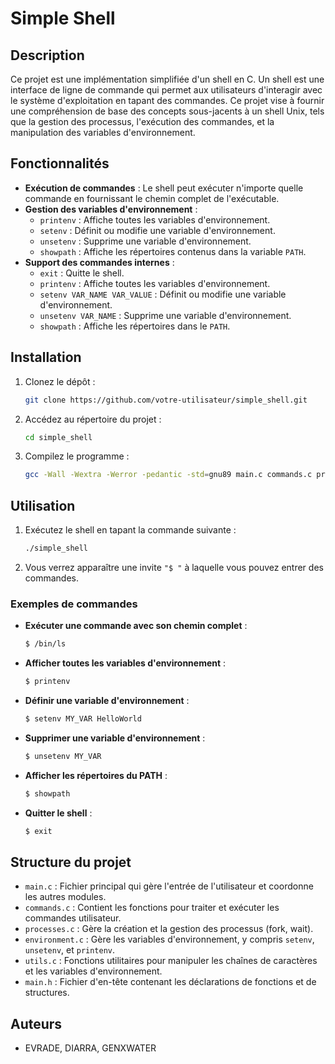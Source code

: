 # Simple Shell

## Description

Ce projet est une implémentation simplifiée d'un shell en C. Un shell est une interface de ligne de commande qui permet aux utilisateurs d'interagir avec le système d'exploitation en tapant des commandes. Ce projet vise à fournir une compréhension de base des concepts sous-jacents à un shell Unix, tels que la gestion des processus, l'exécution des commandes, et la manipulation des variables d'environnement.

## Fonctionnalités

- **Exécution de commandes** : Le shell peut exécuter n'importe quelle commande en fournissant le chemin complet de l'exécutable.
- **Gestion des variables d'environnement** :
  - `printenv` : Affiche toutes les variables d'environnement.
  - `setenv` : Définit ou modifie une variable d'environnement.
  - `unsetenv` : Supprime une variable d'environnement.
  - `showpath` : Affiche les répertoires contenus dans la variable `PATH`.
- **Support des commandes internes** :
  - `exit` : Quitte le shell.
  - `printenv` : Affiche toutes les variables d'environnement.
  - `setenv VAR_NAME VAR_VALUE` : Définit ou modifie une variable d'environnement.
  - `unsetenv VAR_NAME` : Supprime une variable d'environnement.
  - `showpath` : Affiche les répertoires dans le `PATH`.

## Installation

1. Clonez le dépôt :

   ```bash
   git clone https://github.com/votre-utilisateur/simple_shell.git
   ```

2. Accédez au répertoire du projet :

   ```bash
   cd simple_shell
   ```

3. Compilez le programme :

   ```bash
   gcc -Wall -Wextra -Werror -pedantic -std=gnu89 main.c commands.c processes.c environment.c utils.c -o simple_shell
   ```

## Utilisation

1. Exécutez le shell en tapant la commande suivante :

   ```bash
   ./simple_shell
   ```

2. Vous verrez apparaître une invite `"$ "` à laquelle vous pouvez entrer des commandes.

### Exemples de commandes

- **Exécuter une commande avec son chemin complet** :
  
  ```bash
  $ /bin/ls
  ```

- **Afficher toutes les variables d'environnement** :

  ```bash
  $ printenv
  ```

- **Définir une variable d'environnement** :

  ```bash
  $ setenv MY_VAR HelloWorld
  ```

- **Supprimer une variable d'environnement** :

  ```bash
  $ unsetenv MY_VAR
  ```

- **Afficher les répertoires du PATH** :

  ```bash
  $ showpath
  ```

- **Quitter le shell** :

  ```bash
  $ exit
  ```

## Structure du projet

- `main.c` : Fichier principal qui gère l'entrée de l'utilisateur et coordonne les autres modules.
- `commands.c` : Contient les fonctions pour traiter et exécuter les commandes utilisateur.
- `processes.c` : Gère la création et la gestion des processus (fork, wait).
- `environment.c` : Gère les variables d'environnement, y compris `setenv`, `unsetenv`, et `printenv`.
- `utils.c` : Fonctions utilitaires pour manipuler les chaînes de caractères et les variables d'environnement.
- `main.h` : Fichier d'en-tête contenant les déclarations de fonctions et de structures.


## Auteurs

- EVRADE, DIARRA, GENXWATER
